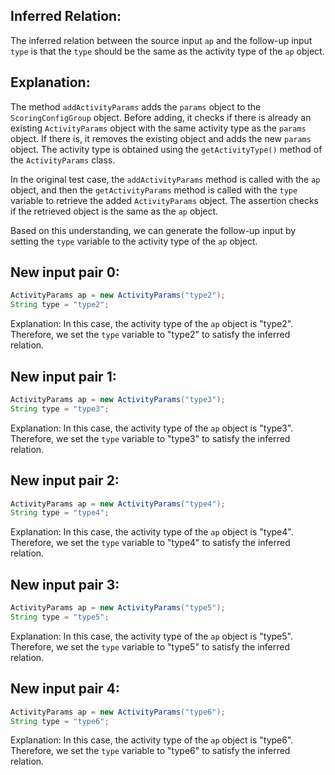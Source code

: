## Inferred Relation:
The inferred relation between the source input `ap` and the follow-up input `type` is that the `type` should be the same as the activity type of the `ap` object.

## Explanation:
The method `addActivityParams` adds the `params` object to the `ScoringConfigGroup` object. Before adding, it checks if there is already an existing `ActivityParams` object with the same activity type as the `params` object. If there is, it removes the existing object and adds the new `params` object. The activity type is obtained using the `getActivityType()` method of the `ActivityParams` class.

In the original test case, the `addActivityParams` method is called with the `ap` object, and then the `getActivityParams` method is called with the `type` variable to retrieve the added `ActivityParams` object. The assertion checks if the retrieved object is the same as the `ap` object.

Based on this understanding, we can generate the follow-up input by setting the `type` variable to the activity type of the `ap` object.

## New input pair 0:
```java
ActivityParams ap = new ActivityParams("type2");
String type = "type2";
```
Explanation: In this case, the activity type of the `ap` object is "type2". Therefore, we set the `type` variable to "type2" to satisfy the inferred relation.

## New input pair 1:
```java
ActivityParams ap = new ActivityParams("type3");
String type = "type3";
```
Explanation: In this case, the activity type of the `ap` object is "type3". Therefore, we set the `type` variable to "type3" to satisfy the inferred relation.

## New input pair 2:
```java
ActivityParams ap = new ActivityParams("type4");
String type = "type4";
```
Explanation: In this case, the activity type of the `ap` object is "type4". Therefore, we set the `type` variable to "type4" to satisfy the inferred relation.

## New input pair 3:
```java
ActivityParams ap = new ActivityParams("type5");
String type = "type5";
```
Explanation: In this case, the activity type of the `ap` object is "type5". Therefore, we set the `type` variable to "type5" to satisfy the inferred relation.

## New input pair 4:
```java
ActivityParams ap = new ActivityParams("type6");
String type = "type6";
```
Explanation: In this case, the activity type of the `ap` object is "type6". Therefore, we set the `type` variable to "type6" to satisfy the inferred relation.